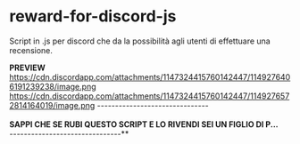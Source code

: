 # reward-for-discord-js
Script in .js per discord che da la possibilità agli utenti di effettuare una recensione. 

**PREVIEW**
<br>https://cdn.discordapp.com/attachments/1147324415760142447/1149276406191239238/image.png
<br>https://cdn.discordapp.com/attachments/1147324415760142447/1149276572814164019/image.png
***-*-*-*-*-*-*-*-*-*-*-*-*-*-*-*-*-*-*-*-*-*-*-*-*-*-*-*-*-*-*-***<br>
<br>**SAPPI CHE SE RUBI QUESTO SCRIPT E LO RIVENDI SEI UN FIGLIO DI P...**
<br>***-*-*-*-*-*-*-*-*-*-*-*-*-*-*-*-*-*-*-*-*-*-*-*-*-*-*-*-*-*-*-***
